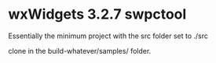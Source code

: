 # wxWidgets 3.2.7 swpctool

Essentially the minimum project with the src folder set to ./src

clone in the build-whatever/samples/ folder.
